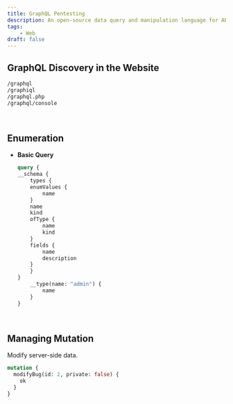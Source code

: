 ```yaml
---
title: GraphQL Pentesting
description: An open-source data query and manipulation language for APIs, and a runtime for fulfilling queries with existing data.
tags:
    - Web
draft: false
---
```


## GraphQL Discovery in the Website

```txt
/graphql
/graphiql
/graphql.php
/graphql/console
```

<br />

## Enumeration

- **Basic Query**

    ```graphql
    query {
    __schema {
        types {
        enumValues {
            name
        }
        name
        kind
        ofType {
            name
            kind
        }
        fields {
            name
            description
        }
        }
    }
        __type(name: "admin") {
            name
        }
    }
    ```

<br />

## Managing Mutation

Modify server-side data.

```graphql
mutation {
  modifyBug(id: 2, private: false) {
    ok
  }
}
```